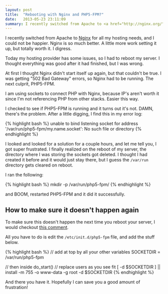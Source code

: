 ```yaml
---
layout: post
title:  "Rebooting with Nginx and PHP5-FPM?"
date:   2013-05-23 23:11:09
summary: I recently switched from Apache to <a href="http://nginx.org/" target="_blank">Nginx</a> for all my hosting needs, and I could not be happier. Nginx is so much better. A little more work setting it up, but totally worth it. I digress.
---
```


I recently switched from Apache to [Nginx][1] for all my hosting needs, and I could not be happier. Nginx is so much better. A little more work setting it up, but totally worth it. I digress.

Today my hosting provider has some issues, so I had to reboot my server. I thought everything was good after it had finished, but I was wrong.

At first I thought Nginx didn't start itself up again, but that couldn't be true. I was getting "502 Bad Gateway" errors, so Nginx had to be running. The next culprit, PHP5-FPM.

I am using sockets to connect PHP with Nginx, because IP's aren't worth it since I'm not referencing PHP from other stacks. Easier this way.

I checked to see if PHP5-FPM is running and it turns out it's not. DAMN, there's the problem. After a little digging, I find this in my error log:

{% highlight bash %}
unable to bind listening socket for address '/var/run/php5-fpm/my.name.socket': No 
such file or directory
{% endhighlight %}
    
I looked and looked for a solution for a couple hours, and let me tell you, I got super frustrated. I finally realized on the reboot of my server, the directory where I was storing the sockets got deleted. I thought I had created it before and it would just stay there, but I guess the `/var/run` directory gets cleared on reboot.

I ran the following:

{% highlight bash %}
mkdir -p /var/run/php5-fpm/
{% endhighlight %}
    
and BOOM, restarted PHP5-FPM and it did it successfully. 

## How to make sure it doesn't happen again
To make sure this doesn't happen the next time you reboot your server, I would checkout [this comment][2].

All you have to do is edit the `/etc/init.d/php5-fpm` file, and add the stuff below.

{% highlight bash %}
// add at top by all your other variables
SOCKETDIR = /var/run/php5-fpm

// then inside do_start()
// replace users as you see fit
[ -d $SOCKETDIR ] || install -m 755 -o www-data -g root -d $SOCKETDIR
{% endhighlight %}


And there you have it. Hopefully I can save you a good amount of frustration!


[1]: http://nginx.org/
[2]: http://www.rackspace.com/knowledge_center/comment/198125#comment-198125
